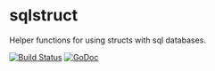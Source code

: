 # sqlstruct

Helper functions for using structs with sql databases.

[![Build Status][drone]](https://ci.rkusa.st/rkusa/sqlstruct)
[![GoDoc][godoc]](https://godoc.org/github.com/rkusa/sqlstruct)

[drone]: http://ci.rkusa.st/api/badges/rkusa/sqlstruct/status.svg?style=flat-square
[godoc]: http://img.shields.io/badge/godoc-reference-blue.svg?style=flat-square